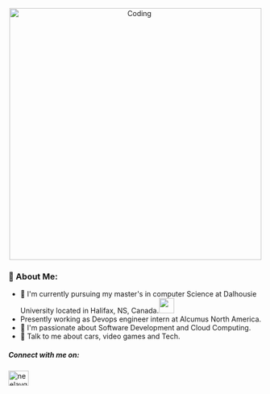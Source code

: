 
<p align="center">
<img align="center" alt="Coding" width="500" src="https://camo.githubusercontent.com/992babdffd8c74a1502de375fbdf7e4d54773242/68747470733a2f2f6d656469612e67697068792e636f6d2f6d656469612f53576f536b4e36447854737a71494b4571762f67697068792e676966">
</p>

### 🤵 About Me:
- 🏦 I'm currently pursuing my master's in computer Science at Dalhousie University located in Halifax, NS, Canada.<img src="https://media.giphy.com/media/WUlplcMpOCEmTGBtBW/giphy.gif" width="30">
-  Presently working as Devops engineer intern at Alcumus North America.
- 🌱 I'm passionate about Software Development and Cloud Computing. 
- 💬 Talk to me about cars, video games and Tech.

##### Connect with me on: <p align="center">
<a href="https://www.linkedin.com/in/neelaygoswami/" target="blank"><img align="center" src="https://github.com/TheDudeThatCode/TheDudeThatCode/blob/master/Assets/Linkedin.svg" alt="neelaygoswami" height="30" width="40" color="white"/></a>&nbsp;
